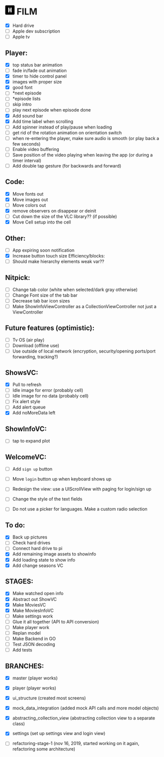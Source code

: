 # <img src="images/logo.png" width="30px" height="30px"/> FILM

- [x] Hard drive
- [ ] Apple dev subscription
- [ ] Apple tv

## Player:
- [x] top status bar animation
- [ ] fade in/fade out animation
- [x] timer to hide control panel
- [x] images with proper size
- [x] good font
- [ ] *next episode
- [ ] *episode lists
- [ ] skip intro
- [ ] play next episode when episode done
- [x] Add sound bar
- [x] Add time label when scrolling
- [ ] Add spinner instead of play/pause when loading
- [ ] get rid of the rotation animation on orientation switch
- [ ] when re-entering the player, make sure audio is smooth (or play back a few seconds)
- [ ] Enable video buffering
- [ ] Save position of the video playing when leaving the app (or during a timer interval)
- [ ] Add double tap gesture (for backwards and forward)

## Code:
- [x] Move fonts out
- [x] Move images out
- [ ] Move colors out
- [x] remove observers on disappear or deinit
- [ ] Cut down the size of the VLC library?? (if possible)
- [x] Move Cell setup into the cell

## Other:
- [ ] App expiring soon notification
- [x] Increase button touch size
Efficiency/blocks:
- [ ] Should make hierarchy elements weak var??

## Nitpick:
- [ ] Change tab color (white when selected/dark gray otherwise)
- [ ] Change Font size of the tab bar
- [ ] Decrease tab bar icon sizes
- [ ] Make ShowInfoViewController as a CollectionViewController not just a ViewController

## Future features (optimistic):
- [ ] Tv OS (air play)
- [ ] Download (offline use)
- [ ] Use outside of local network (encryption, security/opening ports/port forwarding, tracking?)

## ShowsVC:
- [x] Pull to refresh
- [ ] Idle image for error (probably cell)
- [ ] Idle image for no data (probably cell)
- [ ] Fix alert style
- [ ] Add alert queue
- [x] Add noMoreData left

## ShowInfoVC:
- [ ] tap to expand plot

## WelcomeVC:
- [ ] Add `sign up` button
- [ ] Move `login` button up when keyboard shows up

- [ ] Redesign the view: use a UIScrollView with paging for login/sign up
- [ ] Change the style of the text fields
- [ ] Do not use a picker for languages. Make a custom radio selection 

## To do:
- [x] Back up pictures
- [ ] Check hard drives
- [ ] Connect hard drive to pi
- [x] Add remaining image assets to showinfo
- [x] Add loading state to show info
- [x] Add change seasons VC

## STAGES:
- [x] Make watched open info
- [x] Abstract out ShowVC
- [x] Make MoviesVC
- [x] Make MoviesInfoVC
- [ ] Make settings work
- [ ] Glue it all together (API to API conversion)
- [ ] Make player work
- [ ] Replan model
- [ ] Make Backend in GO
- [ ] Test JSON decoding
- [ ] Add tests

## BRANCHES:
- [x] master (player works)
- [x] player (player works)
- [x] ui_structure (created most screens)
- [x] mock_data_integration (added mock API calls and more model objects)
- [x] abstracting_collection_view (abstracting collection view to a separate class)
- [x] settings (set up settings view and login view)
- [ ] refactoring-stage-1 (nov 16, 2019, started working on it again, refactoring some architecture)

